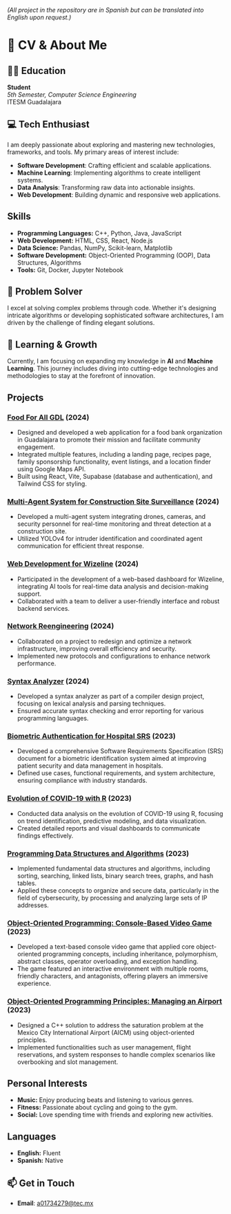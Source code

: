 *(All project in the repository are in Spanish but can be translated into English upon request.)*

# 🌟 CV & About Me

## 👨‍🎓 Education

**Student**  
*5th Semester, Computer Science Engineering*  
ITESM Guadalajara

## 💻 Tech Enthusiast

I am deeply passionate about exploring and mastering new technologies, frameworks, and tools. My primary areas of interest include:

- **Software Development**: Crafting efficient and scalable applications.
- **Machine Learning**: Implementing algorithms to create intelligent systems.
- **Data Analysis**: Transforming raw data into actionable insights.
- **Web Development**: Building dynamic and responsive web applications.

## Skills

- **Programming Languages:** C++, Python, Java, JavaScript
- **Web Development:** HTML, CSS, React, Node.js
- **Data Science:** Pandas, NumPy, Scikit-learn, Matplotlib
- **Software Development:** Object-Oriented Programming (OOP), Data Structures, Algorithms
- **Tools:** Git, Docker, Jupyter Notebook

## 🧠 Problem Solver

I excel at solving complex problems through code. Whether it's designing intricate algorithms or developing sophisticated software architectures, I am driven by the challenge of finding elegant solutions.

## 🌱 Learning & Growth

Currently, I am focusing on expanding my knowledge in **AI** and **Machine Learning**. This journey includes diving into cutting-edge technologies and methodologies to stay at the forefront of innovation.

## Projects

### [Food For All GDL](https://github.com/JoseMartinezM/Project-Portafolio/tree/main/FoodForAllGuadalajara) (2024)
- Designed and developed a web application for a food bank organization in Guadalajara to promote their mission and facilitate community engagement.
- Integrated multiple features, including a landing page, recipes page, family sponsorship functionality, event listings, and a location finder using Google Maps API.
- Built using React, Vite, Supabase (database and authentication), and Tailwind CSS for styling.

### [Multi-Agent System for Construction Site Surveillance](https://github.com/JoseMartinezM/Project-Portafolio/tree/main/Multi-Agent%20System%20for%20Construction%20Site%20Surveillance) (2024)
- Developed a multi-agent system integrating drones, cameras, and security personnel for real-time monitoring and threat detection at a construction site.
- Utilized YOLOv4 for intruder identification and coordinated agent communication for efficient threat response.

### [Web Development for Wizeline](https://github.com/JoseMartinezM/Project-Portafolio/tree/main/Webdevelopment%20for%20wizeline) (2024)
- Participated in the development of a web-based dashboard for Wizeline, integrating AI tools for real-time data analysis and decision-making support.
- Collaborated with a team to deliver a user-friendly interface and robust backend services.

### [Network Reengineering](https://github.com/JoseMartinezM/Project-Portafolio/tree/main/Network%20Reengineering) (2024)
- Collaborated on a project to redesign and optimize a network infrastructure, improving overall efficiency and security.
- Implemented new protocols and configurations to enhance network performance.

### [Syntax Analyzer](https://github.com/JoseMartinezM/Project-Portafolio/tree/main/Syntax%20Analyzer) (2024)
- Developed a syntax analyzer as part of a compiler design project, focusing on lexical analysis and parsing techniques.
- Ensured accurate syntax checking and error reporting for various programming languages.

### [Biometric Authentication for Hospital SRS](https://github.com/JoseMartinezM/Project-Portafolio/tree/main/Biometric%20Identification%20System%20for%20Hospitals%20-%20SRS%20Document) (2023)
- Developed a comprehensive Software Requirements Specification (SRS) document for a biometric identification system aimed at improving patient security and data management in hospitals.
- Defined use cases, functional requirements, and system architecture, ensuring compliance with industry standards.

### [Evolution of COVID-19 with R](https://github.com/JoseMartinezM/Project-Portafolio/tree/main/Evolution%20of%20Covid%20in%20R) (2023)
- Conducted data analysis on the evolution of COVID-19 using R, focusing on trend identification, predictive modeling, and data visualization.
- Created detailed reports and visual dashboards to communicate findings effectively.

### [Programming Data Structures and Algorithms](https://github.com/JoseMartinezM/Project-Portafolio/tree/main/Programming%20of%20data%20structures%20and%20fundamental%20algorithms) (2023)
- Implemented fundamental data structures and algorithms, including sorting, searching, linked lists, binary search trees, graphs, and hash tables.
- Applied these concepts to organize and secure data, particularly in the field of cybersecurity, by processing and analyzing large sets of IP addresses.

### [Object-Oriented Programming: Console-Based Video Game](https://github.com/JoseMartinezM/Project-Portafolio/tree/main/Object%20Oriented%20Programing%20-%20Console%20Based%20Videogame) (2023)
- Developed a text-based console video game that applied core object-oriented programming concepts, including inheritance, polymorphism, abstract classes, operator overloading, and exception handling.
- The game featured an interactive environment with multiple rooms, friendly characters, and antagonists, offering players an immersive experience.

### [Object-Oriented Programming Principles: Managing an Airport](https://github.com/JoseMartinezM/Project-Portafolio/tree/main/Object%20Oriented%20Programming%20Principles%20-%20Managing%20an%20airport) (2023)
- Designed a C++ solution to address the saturation problem at the Mexico City International Airport (AICM) using object-oriented principles.
- Implemented functionalities such as user management, flight reservations, and system responses to handle complex scenarios like overbooking and slot management.



## Personal Interests

- **Music:** Enjoy producing beats and listening to various genres.
- **Fitness:** Passionate about cycling and going to the gym.
- **Social:** Love spending time with friends and exploring new activities.

## Languages

- **English:** Fluent
- **Spanish:** Native


## 📫 Get in Touch

- **Email**: a01734279@tec.mx

